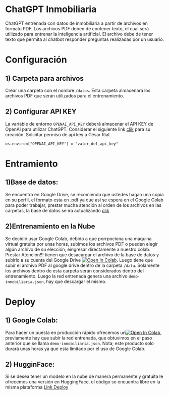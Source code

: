 # ChatGPT Inmobiliaria
ChatGPT entrenada con datos de inmobiliaria a partir de archivos en formato PDF. Los archivos PDF deben de contener texto, el cual será utilizado para entrenar la inteligencia artificial. El archivo debe de tener texto que permita al chatbot responder preguntas realizadas por un usuario.

# Configuración
## 1) Carpeta para archivos
Crear una carpeta con el nombre `/datos`. Esta carpeta almacenará los archivos PDF que serán utilizados para el entrenamiento.

## 2) Configurar API KEY

La variable de entorno `OPENAI_API_KEY` deberá almacenar el API KEY de OpenAI para utilizar ChatGPT. Considerar el siguiente link [clik](https://platform.openai.com/account/api-keys) para su creación. Solicitar permiso de api key a  César Riat

```
os.environ["OPENAI_API_KEY"] = "valor_del_api_key"
```

# Entramiento
## 1)Base de datos:
Se encuentra en Google Drive, se recomienda que ustedes hagan una copia en su perfil, el formato esta en .pdf ya que asi se espera en el Google Colab para poder trabajar, prestar mucha atención al orden de los archivos en las carpetas, la base de datos se ira actualizando [clik](https://drive.google.com/drive/folders/13WfuUYol9XuQpBZoP3Myd23niijFwFva?usp=share_link)
## 2)Entrenamiento en la Nube
Se decidió usar Google Colab, debido a que porrpociona una maquina virtual gratuita por unas horas, subimos los archivos PDF o pueden elegir algún archivo de su elección, eingresar directamente a nuestro colab. Prestar Atención!!! tienen que desacargar el archivo de la base de datos y subirlo a su cuenta del Google Drive [![Open In Colab](https://colab.research.google.com/assets/colab-badge.svg)](https://colab.research.google.com/drive/1UuWtAG8flD01OoBWDVGDlIYdQD1z9Mza?usp=share_link). Luego tiene que subir el archivo PDF al google drive dentro de la carpeta `/data`. Solamente los archivos dentro de esta carpeta serán considerados dentro del entrenamiento.
Luego la red entrenada genera una archivo `demo-inmobiliaria.json`, hay que descargar el mismo.
# Deploy
## 1) Google Colab:
Para hacer un puesta en producción rápido ofrecemos un[![Open In Colab](https://colab.research.google.com/assets/colab-badge.svg)](https://colab.research.google.com/drive/1UuWtAG8flD01OoBWDVGDlIYdQD1z9Mza?usp=share_link), previamente hay que subir la red entrenada, que obtuvimos en el paso anterior que se llama `demo-inmobiliaria.json`.
Nota; este producto solo durará unas horas ya que esta limitado por el uso de Google Colab.
## 2) HugginFace:
Si se desea tener un modelo en la nube de manera permanente y gratuita le ofrecemos una versión en HuggingFace, el código se encuentra libre en la misma plataforma [Link Deploy](https://huggingface.co/spaces/AllAideas/demo-inmobiliaria)

